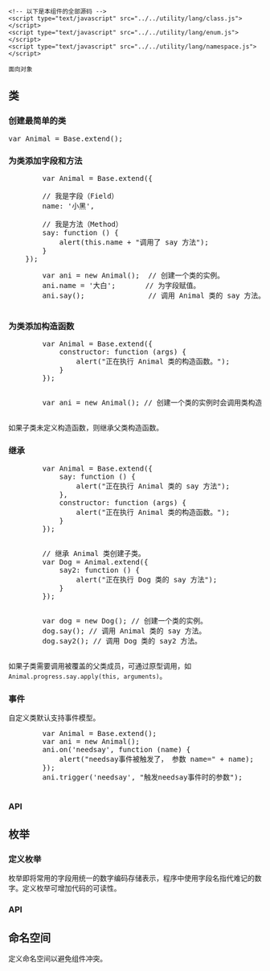 ﻿<!DOCTYPE html>
<html>
<head>
    <meta charset="utf-8">
    <meta name="viewport" content="width=device-width, initial-scale=1, maximum-scale=1, user-scalable=no" />
    <title>面向对象</title>
    <meta name="module-info" content="order=regexp">
    <meta name="author" content="xuld@vip.qq.com">
    <meta name="description" content="为 JavaScript 提供模拟面向对象语法的功能。">

    <!-- 以下是本组件的全部源码 -->
    <script type="text/javascript" src="../../utility/lang/class.js"></script>
    <script type="text/javascript" src="../../utility/lang/enum.js"></script>
    <script type="text/javascript" src="../../utility/lang/namespace.js"></script>
</head>
<body>

    面向对象

   ## 类

### 创建最简单的类

<pre>var Animal = Base.extend();</pre>

### 为类添加字段和方法

<pre>        var Animal = Base.extend({

        // 我是字段（Field）
        name: '小黑',

        // 我是方法（Method）
        say: function () {
            alert(this.name + "调用了 say 方法");
        }
    });
</pre>

<pre>        var ani = new Animal();  // 创建一个类的实例。
        ani.name = '大白';       // 为字段赋值。
        ani.say();               // 调用 Animal 类的 say 方法。
    </pre>

### 为类添加构造函数

<pre>        var Animal = Base.extend({
            constructor: function (args) {
                alert("正在执行 Animal 类的构造函数。");
            }
        });
    </pre>

<pre>        var ani = new Animal(); // 创建一个类的实例时会调用类构造函数。
    </pre>

如果子类未定义构造函数，则继承父类构造函数。

### 继承

<pre>        var Animal = Base.extend({
            say: function () {
                alert("正在执行 Animal 类的 say 方法");
            },
            constructor: function (args) {
                alert("正在执行 Animal 类的构造函数。");
            }
        });
    </pre>

<pre>        // 继承 Animal 类创建子类。
        var Dog = Animal.extend({
            say2: function () {
                alert("正在执行 Dog 类的 say 方法");
            }
        });
    </pre>

<pre>        var dog = new Dog(); // 创建一个类的实例。
        dog.say(); // 调用 Animal 类的 say 方法。
        dog.say2(); // 调用 Dog 类的 say2 方法。
    </pre>

如果子类需要调用被覆盖的父类成员，可通过原型调用，如 `Animal.progress.say.apply(this, arguments)`。

### 事件

自定义类默认支持事件模型。

<pre>        var Animal = Base.extend();
        var ani = new Animal();
        ani.on('needsay', function (name) {
            alert("needsay事件被触发了， 参数 name=" + name);
        });
        ani.trigger('needsay', "触发needsay事件时的参数");
    </pre>

### API

<script x-doc="utility/lang/class.js">Doc.writeApi({ path: "utility/lang/class.js", apis: [{ memberOf: "Base", name: "extend", summary: "<p>继承当前类创建派生类。</p>", params: [{ type: "Object", name: "members", optional: true, summary: "<p>子类实例成员列表。其中 <code>contructor</code> 成员表示类型构造函数。</p>" }], returns: { type: "Function", summary: "<p>返回继承创建的子类。</p>" }, remark: "<h4>单继承</h4>\n\ \n\ <p>此函数只实现单继承。不同于真正面向对象的语言， <br>\n\ 子类的构造函数默认不会调用父类构造函数，除非子类不存在新的构造函数。</p>\n\ \n\ <p><code>Base.extend</code> 实际上创建一个新的函数，其原型指向 <code>Base</code> 的原型。 <br>\n\ 由于共享原型链，如果类的成员存在引用成员，则类所有实例将共享它们。 <br>\n\ 因此创建类型时应避免直接声明引用成员，而是改在构造函数里创建。</p>", example: "<pre>var MyClass = Base.extend({ // 创建一个子类。\n\ type: 'a'\n\ });</pre>\n\ \n\ <pre>var obj = new MyClass(); // 创建子类的实例。</pre>", line: 11, col: 1 }, { memberOf: "Base.prototype", name: "on", summary: "<p>添加一个事件监听器。</p>", params: [{ type: "String", name: "eventName", summary: "<p>要添加的事件名。</p>" }, { type: "Function", name: "eventListener", summary: "<p>要添加的事件监听器。监听器返回 <strong>false</strong> 则终止事件。</p>" }], returns: { summary: "<p>this</p>" }, example: "<pre>new Base().on('click', function (e) {\n\ return true;\n\ });</pre>", line: 82, col: 1 }, { memberOf: "Base.prototype", name: "off", summary: "<p>删除一个或多个事件监听器。</p>", params: [{ type: "String", name: "eventName", optional: true, summary: "<p>要删除的事件名。如果不传递此参数，则删除全部事件的全部监听器。</p>" }, { type: "Function", name: "eventListener", optional: true, summary: "<p>要删除的事件处理函数。如果不传递此参数，在删除指定事件的全部监听器。</p>" }], returns: { summary: "<p>this</p>" }, remark: "<h4>绑定引用</h4>\n\ \n\ <p>注意: <code>function () {} !== function () {}</code>, 这意味着下列代码的 off 将失败:</p>\n\ \n\ <pre><code> base.on('click', function () {});\n\ base.off('click', function () {}); // 无法删除 on 绑定的函数。\n\ </code></pre>\n\ \n\ <p>正确的做法是把函数保存起来。 </p>\n\ \n\ <pre><code> var fn = function () {};\n\ elem.on('click', fn);\n\ elem.off('click', fn); // fn 被成功删除。\n\ </code></pre>\n\ \n\ <p>如果同一个 <em>eventListener</em> 被增加多次，off 只删除第一个。</p>", example: "<pre>var base = new Base(); // 创建一个实例。\n\ function fn() { }\n\ base.on('click', fn); // 绑定一个 click 事件。\n\ base.off('click', fn); // 删除一个 click 事件。</pre>", line: 113, col: 1 }, { memberOf: "Base.prototype", name: "trigger", summary: "<p>触发一个事件。</p>", params: [{ type: "String", name: "eventName", summary: "<p>要触发的事件名。</p>" }, { type: "Object", name: "eventArgs", summary: "<p>传递给监听器的参数。</p>" }], returns: { summary: "<p>如果事件被阻止则返回 <strong>false</strong>，否则返回 <strong>true</strong>。</p>" }, example: "<pre>var base = new Base(); // 创建一个实例。\n\ base.on('click', function (e) { alert(\"事件触发了\"); }); // 绑定一个 click 事件。\n\ base.trigger('click'); // 手动触发 click， 即执行 on('click') 过的函数。</pre>", line: 172, col: 1 }] });</script>

## 枚举

### 定义枚举

枚举即将常用的字段用统一的数字编码存储表示，程序中使用字段名指代难记的数字。定义枚举可增加代码的可读性。

<script class="doc-demo">var WeekDay = { sunday: 0, monday: 1, tuesday: 2, wednesday: 3, thirsday: 4, friday: 5, saturday: 6 };</script>

### API

<script x-doc="utility/lang/enum.js">Doc.writeApi({ path: "utility/lang/enum.js", apis: [{ name: "Enum", summary: "<p>枚举相关功能。</p>", type: "Object", line: 6, col: 1 }, { name: "getName", summary: "<p>根据枚举值返回其枚举名。</p>", params: [{ type: "Object", name: "enumType", summary: "<p>枚举类型对象。</p>" }, { type: "Number", name: "enumValue", summary: "<p>枚举的内容。</p>" }], returns: { type: "String", summary: "<p>返回枚举键。如果不存在则返回 <strong>null</strong>。</p>" }, example: "<pre>Enum.getName(WeekDay, 0) // 'sunday'</pre>", line: 13, col: 1 }, { name: "hasFlags", summary: "<p>判断指定枚举值是否包含指定的标记位。</p>", params: [{ type: "Number", name: "enumValue", summary: "<p>要判断的枚举值。</p>" }, { type: "Number", name: "flags", summary: "<p>要判断的枚举标记项。</p>" }], returns: { type: "Boolean", summary: "<p>如果包含标记位则返回 <strong>true</strong>，否则返回 <strong>false</strong>。</p>" }, example: "<pre>var Flags = {\n\ red: 1 << 1,\n\ yellow: 1 << 2,\n\ blue: 1 << 3,\n\ };\n\ Enum.hasFlags(Flags.red | Flags.yellow, Flags.red); // true</pre>", line: 33, col: 1 }, { name: "setFlag", summary: "<p>设置指定枚举的标记位。</p>", params: [{ type: "Number", name: "enumValue", summary: "<p>要判断的枚举值。</p>" }, { type: "Number", name: "flags", summary: "<p>要设置的枚举标记项。</p>" }, { type: "Boolean", name: "value", summary: "<p>如果设置为 <strong>true</strong> 表示添加标记位，否则清空标记位。</p>" }], returns: { type: "Number", summary: "<p>返回更新后的枚举值。</p>" }, example: "<pre>var Flags = {\n\ red: 1 << 1,\n\ yellow: 1 << 2,\n\ blue: 1 << 3,\n\ };\n\ var flag = 0;\n\ flag = Enum.setFlag(flag, Flags.red, true);</pre>", line: 54, col: 1 }] });</script>

## 命名空间

定义命名空间以避免组件冲突。

<script x-doc="utility/lang/namespace.js">Doc.writeApi({ path: "utility/lang/namespace.js", apis: [{ name: "namespace", summary: "<p>定义命名空间。</p>", params: [{ type: "String", name: "ns", summary: "<p>要创建的命名空间。</p>" }], returns: { type: "Object", summary: "<p>如果命名空间已存在则返回之前的命名空间，否则返回新创建的命名空间。</p>" }, example: "<pre>namespace(\"MyNameSpace.SubNamespace\")</pre>", line: 6, col: 1 }] });</script>
</body>
</html>
